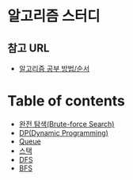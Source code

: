 알고리즘 스터디
=========

참고 URL
------------

  * [알고리즘 공부 방법/순서](https://baactree.tistory.com/14)




Table of contents
=================

<!--ts-->
   * [완전 탐색(Brute-force Search)](https://github.com/SangBeo/algoStudy/blob/master/BFS/README.md)
   * [DP(Dynamic Programming)](https://github.com/SangBeo/algoStudy/blob/master/DP/README.md)
   * [Queue](https://github.com/SangBeo/algoStudy/blob/master/Queue/README.md)
   * [스택]()
   * [DFS]()
   * [BFS]()
<!--te-->

